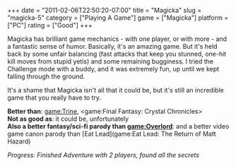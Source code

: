 +++
date = "2011-02-06T22:50:20-07:00"
title = "Magicka"
slug = "magicka-5"
category = ["Playing A Game"]
game = ["Magicka"]
platform = ["PC"]
rating = ["Good"]
+++

Magicka has brilliant game mechanics - with one player, or with more - and a fantastic sense of humor.  Basically, it's an amazing game.  But it's held back by some unfair balancing (fast attacks that keep you stunned, one-hit kill moves from stupid yetis) and some remaining bugginess.  I tried the Challenge mode with a buddy, and it was extremely fun, up until we kept falling through the ground.

It's a shame that Magicka isn't all that it could be, but it's still an incredible game that you really have to try.

<b>Better than</b>: <game:Trine>, <game:Final Fantasy: Crystal Chronicles>  
<b>Not as good as</b>: it could be, unfortunately  
<b>Also a better fantasy/sci-fi parody than <game:Overlord></b>: and a better video game canon parody than [Eat Lead](game:Eat Lead: The Return of Matt Hazard)

<i>Progress: Finished Adventure with 2 players, found all the secrets</i>